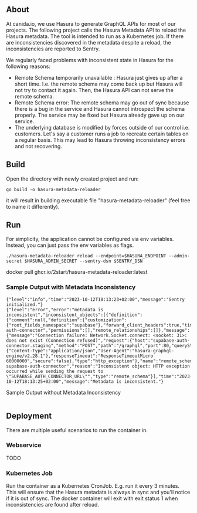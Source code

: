 ## About

At canida.io, we use Hasura to generate GraphQL APIs for most of our projects. 
The following project calls the Hasura Metadata API to reload the Hasura metadata. The tool is intended to run as a Kubernetes job.
If there are inconsistencies discovered in the metadata despite a reload, the inconsistencies are reported to Sentry.

We regularly faced problems with inconsistent state in Hasura for the following reasons:

- Remote Schema temporarily unavailable : Hasura just gives up after a short time. I.e. the remote schema may come back up but Hasura will not try to contact it again. Then, the Hasura API can not serve the remote schema.
- Remote Schema error: The remote schema may go out of sync because there is a bug in the service and Hasura cannot introspect the schema properly. The service may be fixed but Hasura already gave up on our service.
- The underlying database is modified by forces outside of our control i.e. customers. Let's say a customer runs a job to recreate certain tables on a regular basis. This may lead to Hasura throwing inconsistency errors and not recovering.

## Build

Open the directory with newly created project and run:

```shell 
go build -o hasura-metadata-reloader
```

it will result in building executable file "hasura-metadata-reloader" (feel free to name it differently).


## Run

For simplicity, the application cannot be configured via env variables. Instead, you can just pass the env variables as flags.


```shell
./hasura-metadata-reloader reload --endpoint=$HASURA_ENDPOINT --admin-secret $HASURA_ADMIN_SECRET --sentry-dsn $SENTRY_DSN
```

docker pull ghcr.io/2start/hasura-metadata-reloader:latest

### Sample Output with Metadata Inconsistency

```shell
{"level":"info","time":"2023-10-12T18:13:23+02:00","message":"Sentry initialized."}
{"level":"error","error":"metadata is inconsistent","inconsistent_objects":[{"definition":{"comment":null,"definition":{"customization":{"root_fields_namespace":"supabase"},"forward_client_headers":true,"timeout_seconds":60,"url_from_env":"SUPABASE_AUTH_CONNECTOR_URL"},"name":"supabase-auth-connector","permissions":[],"remote_relationships":[]},"message":{"message":"Connection failure: Network.Socket.connect: <socket: 31>: does not exist (Connection refused)","request":{"host":"supabase-auth-connector.staging","method":"POST","path":"/graphql","port":80,"queryString":"","requestHeaders":{"Content-Type":"application/json","User-Agent":"hasura-graphql-engine/v2.28.1"},"responseTimeout":"ResponseTimeoutMicro 60000000","secure":false},"type":"http_exception"},"name":"remote_schema supabase-auth-connector","reason":"Inconsistent object: HTTP exception occurred while sending the request to \"SUPABASE_AUTH_CONNECTOR_URL\"","type":"remote_schema"}],"time":"2023-10-12T18:13:25+02:00","message":"Metadata is inconsistent."}
```

Sample Output without Metadata Inconsistency

```shell
```

## Deployment

There are multiple useful scenarios to run the container in. 

### Webservice
TODO


### Kubernetes Job

Run the container as a Kubernetes CronJob. E.g. run it every 3 minutes. This will ensure that the Hasura metadata is always in sync and you'll notice if it is out of sync. The docker container will exit with exit status 1 when inconsistencies are found after reload.





